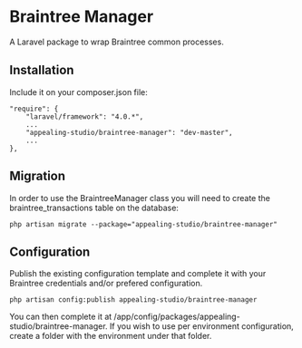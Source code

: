 # Braintree Manager

A Laravel package to wrap Braintree common processes.


## Installation

Include it on your composer.json file:

```
"require": {
    "laravel/framework": "4.0.*",
    ...
    "appealing-studio/braintree-manager": "dev-master",
    ...
},

```


## Migration

In order to use the BraintreeManager class you will need to create the braintree_transactions table on the database:

```
php artisan migrate --package="appealing-studio/braintree-manager"
```


## Configuration

Publish the existing configuration template and complete it with your Braintree credentials and/or prefered configuration.

```
php artisan config:publish appealing-studio/braintree-manager
```

You can then complete it at /app/config/packages/appealing-studio/braintree-manager.
If you wish to use per environment configuration, create a folder with the environment under that folder.